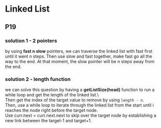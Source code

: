 # Linked List

## P19 

### solution 1 - 2 pointers
by using **fast n slow** pointers, we can traverse the linked list with fast first until it went n steps. Then 
use slow and fast together, make fast go all the way to the end. At that moment, the slow pointer will be n steps away
from the end. 

### solution 2 - length function
we can solve this question by having a **getListSize(head)** function to run a while loop and get the length of the linked list.\   
Then get the index of the target value to remove by using ```length - n```.\
Then, use a while loop to iterate through the linked list from the start until i reaches the node right before the target node.\
Use curr.next = curr.next.next to skip over the target node by establishing a new link between the target-1 and target+1.
